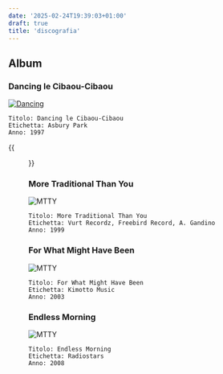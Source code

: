 ```yaml
---
date: '2025-02-24T19:39:03+01:00'
draft: true
title: 'discografia'
---
```

## Album
### Dancing le Cibaou-Cibaou
[![Dancing](/img/discog/dancing.jpg)](https://spotify.com)

```
Titolo: Dancing le Cibaou-Cibaou
Etichetta: Asbury Park
Anno: 1997
```
{{<figure src="/svg/spotify.svg" width="30px">}}
### More Traditional Than You
![MTTY](/img/discog/mtty.jpg)

```
Titolo: More Traditional Than You
Etichetta: Vurt Recordz, Freebird Record, A. Gandino
Anno: 1999
```
### For What Might Have Been
![MTTY](/img/discog/fwmhb.jpg)

```
Titolo: For What Might Have Been
Etichetta: Kimotto Music
Anno: 2003
```

### Endless Morning
![MTTY](/img/discog/endless.png)

```
Titolo: Endless Morning
Etichetta: Radiostars
Anno: 2008
```
<!--
{{< figure src="https://upload.wikimedia.org/wikipedia/commons/7/72/Radiostars_Cavern.jpg" attr="Foto da Commons Wikimedia" align=center link="https://commons.wikimedia.org/wiki/File:Radiostars_Cavern.jpg" target="_blank" >}}
-->
